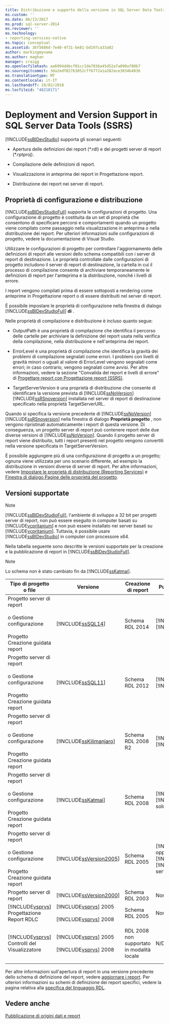 ```yaml
---
title: Distribuzione e supporto della versione in SQL Server Data Tools (SSRS) | Microsoft Docs
ms.custom: ''
ms.date: 06/13/2017
ms.prod: sql-server-2014
ms.reviewer: ''
ms.technology:
- reporting-services-native
ms.topic: conceptual
ms.assetid: 36f5686d-7e40-4f31-be81-bd197ca33a02
author: markingmyname
ms.author: maghan
manager: craigg
ms.openlocfilehash: aa6994d4bcf01cc1de7036a45d52a7a090af80b7
ms.sourcegitcommit: 3da2edf82763852cff6772a1a282ace3034b4936
ms.translationtype: MT
ms.contentlocale: it-IT
ms.lasthandoff: 10/02/2018
ms.locfileid: "48218171"
---
```

# <a name="deployment-and-version-support-in-sql-server-data-tools-ssrs"></a>Deployment and Version Support in SQL Server Data Tools (SSRS)
  [!INCLUDE[ssBIDevStudio](../../includes/ssbidevstudio-md.md)] supporta gli scenari seguenti:  
  
-   Apertura delle definizioni dei report (*.rdl) e dei progetti server di report (\*.rptproj).  
  
-   Compilazione delle definizioni di report.  
  
-   Visualizzazione in anteprima dei report in Progettazione report.  
  
-   Distribuzione dei report nei server di report.  
  
##  <a name="bkmk_ConfigurationandDeploymentProperties"></a> Proprietà di configurazione e distribuzione  
 [!INCLUDE[ssBIDevStudioFull](../../includes/ssbidevstudiofull-md.md)] supporta le configurazioni di progetto. Una configurazione di progetto è costituita da un set di proprietà che consentono di specificare percorsi e comportamenti quando un progetto viene compilato come passaggio nella visualizzazione in anteprima o nella distribuzione dei report. Per ulteriori informazioni sulle configurazioni di progetto, vedere la documentazione di Visual Studio.  
  
 Utilizzare le configurazioni di progetto per controllare l'aggiornamento delle definizioni di report alle versioni dello schema compatibili con i server di report di destinazione. Le proprietà controllate dalle configurazioni di progetto includono il server di report di destinazione, la cartella in cui il processo di compilazione consente di archiviare temporaneamente le definizioni di report per l'anteprima e la distribuzione, nonché i livelli di errore.  
  
 I report vengono compilati prima di essere sottoposti a rendering come anteprime in Progettazione report o di essere distribuiti nel server di report.  
  
 È possibile impostare le proprietà di configurazione nella finestra di dialogo [!INCLUDE[ssBIDevStudioFull](../../includes/ssbidevstudiofull-md.md)] **di** .  
  
 Nelle proprietà di compilazione e distribuzione è incluso quanto segue:  
  
-   OutputPath è una proprietà di compilazione che identifica il percorso delle cartelle per archiviare la definizione del report usata nella verifica della compilazione, nella distribuzione e nell'anteprima dei report.  
  
-   ErrorLevel è una proprietà di compilazione che identifica la gravità dei problemi di compilazione segnalati come errori. I problemi con livelli di gravità minori o uguali al valore di ErrorLevel vengono segnalati come errori; in caso contrario, vengono segnalati come avvisi. Per altre informazioni, vedere la sezione "Convalida del report e livelli di errore" di [Progettare report con Progettazione report &#40;SSRS&#41;](design-reporting-services-paginated-reports-with-report-designer-ssrs.md).  
  
-   TargetServerVersion è una proprietà di distribuzione che consente di identificare la versione prevista di [!INCLUDE[ssNoVersion](../../includes/ssnoversion-md.md)] [!INCLUDE[ssRSnoversion](../../includes/ssrsnoversion-md.md)] installata nel server di report di destinazione specificato nella proprietà TargetServerURL.  
  
 Quando si specifica la versione precedente di [!INCLUDE[ssNoVersion](../../includes/ssnoversion-md.md)] [!INCLUDE[ssRSnoversion](../../includes/ssrsnoversion-md.md)] nella finestra di dialogo **Proprietà progetto** , non vengono ripristinati automaticamente i report di questa versione. Di conseguenza, un progetto server di report può contenere report delle due diverse versioni di [!INCLUDE[ssNoVersion](../../includes/ssnoversion-md.md)]. Quando il progetto server di report viene distribuito, tutti i report presenti nel progetto vengono convertiti nella versione specificata in TargetServerVersion.  
  
 È possibile aggiungere più di una configurazione di progetto a un progetto; ognuna viene utilizzata per uno scenario differente, ad esempio la distribuzione in versioni diverse di server di report. Per altre informazioni, vedere [Impostare le proprietà di distribuzione &#40;Reporting Services&#41;](set-deployment-properties-reporting-services.md) e [Finestra di dialogo Pagine delle proprietà del progetto](project-property-pages-dialog-box.md).  
  
##  <a name="bkmk_SupportedVersions"></a> Versioni supportate  
  
> [!NOTE]  
>  [!INCLUDE[ssBIDevStudioFull](../../includes/ssbidevstudiofull-md.md)], l'ambiente di sviluppo a 32 bit per progetti server di report, non può essere eseguito in computer basati su [!INCLUDE[vcpritanium](../../includes/vcpritanium-md.md)] e non può essere installato nei server basati su [!INCLUDE[vcpritanium](../../includes/vcpritanium-md.md)]. Tuttavia, è possibile usare [!INCLUDE[ssBIDevStudio](../../includes/ssbidevstudio-md.md)] in computer con processore x64.  
  
 Nella tabella seguente sono descritte le versioni supportate per la creazione e la pubblicazione di report in [!INCLUDE[ssBIDevStudioFull](../../includes/ssbidevstudiofull-md.md)].  
  
> [!NOTE]  
>  Lo schema non è stato cambiato fin da [!INCLUDE[ssKatmai](../../includes/sskatmai-md.md)].  
  
|Tipo di progetto o file|Versione|Creazione di report|Pubblicazione di report|Note|  
|--------------------------|-------------|--------------------|---------------------|-----------|  
|Progetto server di report<br /><br /> o Gestione configurazione<br /><br /> Progetto Creazione guidata report|[!INCLUDE[ssSQL14](../../includes/sssql14-md.md)]|Schema RDL 2014|[!INCLUDE[ssSQL14](../../includes/sssql14-md.md)] [!INCLUDE[ssRSnoversion](../../includes/ssrsnoversion-md.md)]||  
|Progetto server di report<br /><br /> o Gestione configurazione<br /><br /> Progetto Creazione guidata report|[!INCLUDE[ssSQL11](../../includes/sssql11-md.md)]|Schema RDL 2012|[!INCLUDE[ssSQL11](../../includes/sssql11-md.md)] [!INCLUDE[ssRSnoversion](../../includes/ssrsnoversion-md.md)]||  
|Progetto server di report<br /><br /> o Gestione configurazione<br /><br /> Progetto Creazione guidata report|[!INCLUDE[ssKilimanjaro](../../includes/sskilimanjaro-md.md)]|Schema RDL 2008 R2|[!INCLUDE[ssKilimanjaro](../../includes/sskilimanjaro-md.md)] [!INCLUDE[ssRSnoversion](../../includes/ssrsnoversion-md.md)]||  
|Progetto server di report<br /><br /> o Gestione configurazione<br /><br /> Progetto Creazione guidata report|[!INCLUDE[ssKatmai](../../includes/sskatmai-md.md)]|Schema RDL 2008|[!INCLUDE[ssKatmai](../../includes/sskatmai-md.md)] [!INCLUDE[ssRSnoversion](../../includes/ssrsnoversion-md.md)] solo server di report|Aggiornamenti dello schema da RDL 2003 e RDL 2005 a RDL 2008 in locale.|  
|Progetto server di report<br /><br /> o Gestione configurazione<br /><br /> Progetto Creazione guidata report|[!INCLUDE[ssVersion2005](../../includes/ssversion2005-md.md)]|Schema RDL 2005|[!INCLUDE[ssVersion2005](../../includes/ssversion2005-md.md)] oppure [!INCLUDE[ssKatmai](../../includes/sskatmai-md.md)] [!INCLUDE[ssRSnoversion](../../includes/ssrsnoversion-md.md)] server di report||  
|Progetto server di report|[!INCLUDE[ssVersion2000](../../includes/ssversion2000-md.md)]|Schema RDL 2003|Non supportato||  
|[!INCLUDE[vsprvs](../../includes/vsprvs-md.md)] Progettazione Report RDLC|[!INCLUDE[vsprvs](../../includes/vsprvs-md.md)] 2005<br /><br /> [!INCLUDE[vsprvs](../../includes/vsprvs-md.md)] 2008|Schema RDL 2005|Non supportato|Lo schema RDL 2008 non è supportato.|  
|[!INCLUDE[vsprvs](../../includes/vsprvs-md.md)] Controlli del Visualizzatore|[!INCLUDE[vsprvs](../../includes/vsprvs-md.md)] 2005<br /><br /> [!INCLUDE[vsprvs](../../includes/vsprvs-md.md)] 2008|RDL 2008 non supportato in modalità locale|N/D|Può visualizzare i report RDL 2008 nel [!INCLUDE[ssKatmai](../../includes/sskatmai-md.md)] [!INCLUDE[ssRSnoversion](../../includes/ssrsnoversion-md.md)] server di report in modalità server.|  
  
 Per altre informazioni sull'apertura di report in una versione precedente dello schema di definizione del report, vedere [aggiornare i report](../install-windows/upgrade-reports.md). Per ulteriori informazioni su schemi di definizione dei report specifici, vedere la pagina relativa alla [specifica del linguaggio RDL](http://go.microsoft.com/fwlink/?linkid=116865).  
  
## <a name="see-also"></a>Vedere anche  
 [Pubblicazione di origini dati e report](../reports/publishing-data-sources-and-reports.md)  
  
  

